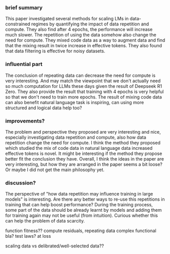 ### brief summary
This paper investigated several methods for scaling LMs in data-constrained regimes by quantifying the impact of data repetition and compute. They also find after 4 epochs, the performance will increase much slower. The repetition of using the data somehow also change the need for compute. They mixed code data as a way to augment data and find that the mixing result in twice increase in effective tokens. They also found that data filtering is effective for noisy datasets.
### influential part
The conclusion of repeating data can decrease the need for compute is very interesting. And may match the viewpoint that we don't actually need so much computation for LLMs these days given the result of Deepseek R1 Zero. They also provide the result that training with 4 epochs is very helpful so that we don't need to train more epochs. The result of mixing code data can also benefit natural language task is inspiring, can using more structured and logical data help too? 
### improvements?
The problem and perspective they proposed are very interesting and nice, especially investigating data repetition and compute, also how data repetition change the need for compute. I think the method they proposed which studied the mix of code data in natural language data increased effective tokens is novel. It might be interesting if the method they propose better fit the conclusion they have. Overall, I think the ideas in the paper are very interesting, but how they are arranged in the paper seems a bit loose? Or maybe I did not get the main philosophy yet.
### discussion?
The perspective of "how data repetition may influence training in large models" is interesting. Are there any better ways to re-use this repetitions in training that can help boost performance? During the training process, some part of the data should be already learnt by models and adding them for training again may not be useful (from intuition). Curious whether this can help the problem of data scarcity.

function fitness?? compute residuals, 
repeating data
complex functional bla? test laws? at loss

scaling data vs delibrated/well-selected data??